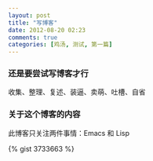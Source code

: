 ```yaml
---
layout: post
title: "写博客"
date: 2012-08-20 02:23
comments: true
categories: [鸡汤, 测试, 第一篇]
---
```



### 还是要尝试写博客才行

收集、整理、复述、装逼、卖萌、吐槽、自省


### 关于这个博客的内容

此博客只关注两件事情：Emacs 和 Lisp

{% gist 3733663 %}

